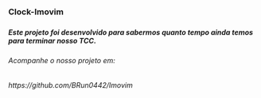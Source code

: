 <h3>Clock-Imovim<h3>

<h5>Este projeto foi desenvolvido para sabermos quanto tempo ainda temos para terminar nosso TCC.</h5>

<h6>Acompanhe o nosso projeto em:</h6>

<h6>https://github.com/BRun0442/Imovim</h6>

